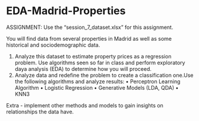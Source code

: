 # EDA-Madrid-Properties

ASSIGNMENT: 
Use the “session_7_dataset.xlsx” for this assignment. 

You will find data from several properties in Madrid as well as some historical and sociodemographic data.

1. Analyze this dataset to estimate property prices as a regression problem. Use algorithms seen so far in class and perform exploratory daya analysis (EDA) to determine how you will proceed.
2. Analyze data and redefine the problem to create a classification one.Use the following algorithms and analyze results:
 • Perceptron Learning Algorithm
 • Logistic Regression
 • Generative Models (LDA, QDA)
 • KNN3

Extra - implement other methods and models to gain insights on relationships the data have. 
